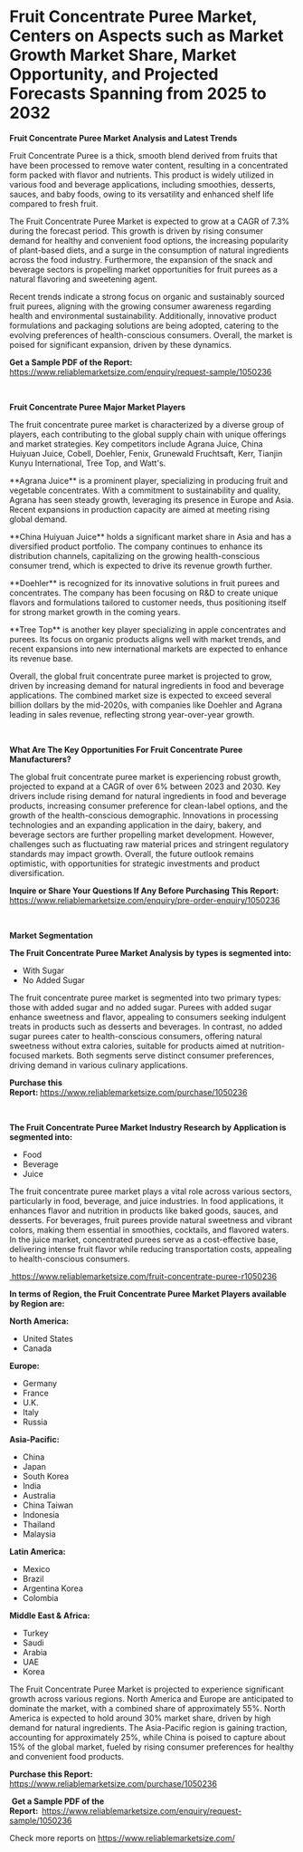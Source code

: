 <p><h1>Fruit Concentrate Puree Market, Centers on Aspects such as Market Growth Market Share, Market Opportunity, and Projected Forecasts Spanning from 2025 to 2032</h1></p><p><strong>Fruit Concentrate Puree Market Analysis and Latest Trends</strong></p>
<p><p>Fruit Concentrate Puree is a thick, smooth blend derived from fruits that have been processed to remove water content, resulting in a concentrated form packed with flavor and nutrients. This product is widely utilized in various food and beverage applications, including smoothies, desserts, sauces, and baby foods, owing to its versatility and enhanced shelf life compared to fresh fruit.</p><p>The Fruit Concentrate Puree Market is expected to grow at a CAGR of 7.3% during the forecast period. This growth is driven by rising consumer demand for healthy and convenient food options, the increasing popularity of plant-based diets, and a surge in the consumption of natural ingredients across the food industry. Furthermore, the expansion of the snack and beverage sectors is propelling market opportunities for fruit purees as a natural flavoring and sweetening agent.</p><p>Recent trends indicate a strong focus on organic and sustainably sourced fruit purees, aligning with the growing consumer awareness regarding health and environmental sustainability. Additionally, innovative product formulations and packaging solutions are being adopted, catering to the evolving preferences of health-conscious consumers. Overall, the market is poised for significant expansion, driven by these dynamics.</p></p>
<p><strong>Get a Sample PDF of the Report:&nbsp;</strong> <a href="https://www.reliablemarketsize.com/enquiry/request-sample/1050236?utm_campaign=2386&utm_medium=2&utm_source=Github&utm_content=ia&utm_term=14022025&utm_id=fruit-concentrate-puree">https://www.reliablemarketsize.com/enquiry/request-sample/1050236</a></p>
<p>&nbsp;</p>
<p><strong>Fruit Concentrate Puree Major Market Players</strong></p>
<p><p>The fruit concentrate puree market is characterized by a diverse group of players, each contributing to the global supply chain with unique offerings and market strategies. Key competitors include Agrana Juice, China Huiyuan Juice, Cobell, Doehler, Fenix, Grunewald Fruchtsaft, Kerr, Tianjin Kunyu International, Tree Top, and Watt's.</p><p>**Agrana Juice** is a prominent player, specializing in producing fruit and vegetable concentrates. With a commitment to sustainability and quality, Agrana has seen steady growth, leveraging its presence in Europe and Asia. Recent expansions in production capacity are aimed at meeting rising global demand.</p><p>**China Huiyuan Juice** holds a significant market share in Asia and has a diversified product portfolio. The company continues to enhance its distribution channels, capitalizing on the growing health-conscious consumer trend, which is expected to drive its revenue growth further.</p><p>**Doehler** is recognized for its innovative solutions in fruit purees and concentrates. The company has been focusing on R&D to create unique flavors and formulations tailored to customer needs, thus positioning itself for strong market growth in the coming years.</p><p>**Tree Top** is another key player specializing in apple concentrates and purees. Its focus on organic products aligns well with market trends, and recent expansions into new international markets are expected to enhance its revenue base.</p><p>Overall, the global fruit concentrate puree market is projected to grow, driven by increasing demand for natural ingredients in food and beverage applications. The combined market size is expected to exceed several billion dollars by the mid-2020s, with companies like Doehler and Agrana leading in sales revenue, reflecting strong year-over-year growth.</p></p>
<p>&nbsp;</p>
<p><strong>What Are The Key Opportunities For Fruit Concentrate Puree Manufacturers?</strong></p>
<p><p>The global fruit concentrate puree market is experiencing robust growth, projected to expand at a CAGR of over 6% between 2023 and 2030. Key drivers include rising demand for natural ingredients in food and beverage products, increasing consumer preference for clean-label options, and the growth of the health-conscious demographic. Innovations in processing technologies and an expanding application in the dairy, bakery, and beverage sectors are further propelling market development. However, challenges such as fluctuating raw material prices and stringent regulatory standards may impact growth. Overall, the future outlook remains optimistic, with opportunities for strategic investments and product diversification.</p></p>
<p><strong>Inquire or Share Your Questions If Any Before Purchasing This Report:</strong> <a href="https://www.reliablemarketsize.com/enquiry/pre-order-enquiry/1050236?utm_campaign=2386&utm_medium=2&utm_source=Github&utm_content=ia&utm_term=14022025&utm_id=fruit-concentrate-puree">https://www.reliablemarketsize.com/enquiry/pre-order-enquiry/1050236</a></p>
<p>&nbsp;</p>
<p><strong>Market Segmentation</strong></p>
<p><strong>The Fruit Concentrate Puree Market Analysis by types is segmented into:</strong></p>
<p><ul><li>With Sugar</li><li>No Added Sugar</li></ul></p>
<p><p>The fruit concentrate puree market is segmented into two primary types: those with added sugar and no added sugar. Purees with added sugar enhance sweetness and flavor, appealing to consumers seeking indulgent treats in products such as desserts and beverages. In contrast, no added sugar purees cater to health-conscious consumers, offering natural sweetness without extra calories, suitable for products aimed at nutrition-focused markets. Both segments serve distinct consumer preferences, driving demand in various culinary applications.</p></p>
<p><strong>Purchase this Report:&nbsp;</strong><a href="https://www.reliablemarketsize.com/purchase/1050236?utm_campaign=2386&utm_medium=2&utm_source=Github&utm_content=ia&utm_term=14022025&utm_id=fruit-concentrate-puree">https://www.reliablemarketsize.com/purchase/1050236</a></p>
<p>&nbsp;</p>
<p><strong>The Fruit Concentrate Puree Market Industry Research by Application is segmented into:</strong></p>
<p><ul><li>Food</li><li>Beverage</li><li>Juice</li></ul></p>
<p><p>The fruit concentrate puree market plays a vital role across various sectors, particularly in food, beverage, and juice industries. In food applications, it enhances flavor and nutrition in products like baked goods, sauces, and desserts. For beverages, fruit purees provide natural sweetness and vibrant colors, making them essential in smoothies, cocktails, and flavored waters. In the juice market, concentrated purees serve as a cost-effective base, delivering intense fruit flavor while reducing transportation costs, appealing to health-conscious consumers.</p></p>
<p><a href="https://www.reliablemarketsize.com/fruit-concentrate-puree-r1050236?utm_campaign=2386&utm_medium=2&utm_source=Github&utm_content=ia&utm_term=14022025&utm_id=fruit-concentrate-puree">&nbsp;https://www.reliablemarketsize.com/fruit-concentrate-puree-r1050236</a></p>
<p><strong>In terms of Region, the Fruit Concentrate Puree Market Players available by Region are:</strong></p>
<p>
    <p> <strong> North America: </strong>
        <ul>
            <li>United States</li>
            <li>Canada</li>
        </ul>
        </p> 
    <p> <strong> Europe: </strong>
        <ul>
            <li>Germany</li>
            <li>France</li>
            <li>U.K.</li>
            <li>Italy</li>
            <li>Russia</li>
        </ul>
        </p> 
    <p> <strong> Asia-Pacific: </strong>
        <ul>
            <li>China</li>
            <li>Japan</li>
            <li>South Korea</li>
            <li>India</li>
            <li>Australia</li>
            <li>China Taiwan</li>
            <li>Indonesia</li>
            <li>Thailand</li>
            <li>Malaysia</li>
        </ul>
        </p> 
    <p> <strong> Latin America: </strong>
        <ul>
            <li>Mexico</li>
            <li>Brazil</li>
            <li>Argentina Korea</li>
            <li>Colombia</li>
        </ul>
        </p> 
    <p> <strong> Middle East & Africa: </strong>
        <ul>
            <li>Turkey</li>
            <li>Saudi</li>
            <li>Arabia</li>
            <li>UAE</li>
            <li>Korea</li>
        </ul>
    </p>
    </p>
<p><p>The Fruit Concentrate Puree Market is projected to experience significant growth across various regions. North America and Europe are anticipated to dominate the market, with a combined share of approximately 55%. North America is expected to hold around 30% market share, driven by high demand for natural ingredients. The Asia-Pacific region is gaining traction, accounting for approximately 25%, while China is poised to capture about 15% of the global market, fueled by rising consumer preferences for healthy and convenient food products.</p></p>
<p><strong>Purchase this Report: </strong><a href="https://www.reliablemarketsize.com/purchase/1050236?utm_campaign=2386&utm_medium=2&utm_source=Github&utm_content=ia&utm_term=14022025&utm_id=fruit-concentrate-puree">https://www.reliablemarketsize.com/purchase/1050236</a></p>
<p>&nbsp;<strong>Get a Sample PDF of the Report:&nbsp;&nbsp;</strong><a href="https://www.reliablemarketsize.com/enquiry/request-sample/1050236?utm_campaign=2386&utm_medium=2&utm_source=Github&utm_content=ia&utm_term=14022025&utm_id=fruit-concentrate-puree">https://www.reliablemarketsize.com/enquiry/request-sample/1050236</a></p>
<p><strong></strong></p>
<p>Check more reports on <a href="https://www.reliablemarketsize.com/?utm_campaign=2386&utm_medium=2&utm_source=Github&utm_content=ia&utm_term=14022025&utm_id=fruit-concentrate-puree">https://www.reliablemarketsize.com/</a></p>